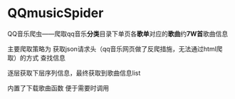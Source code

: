 # QQmusicSpider
QQ音乐爬虫——爬取qq音乐**分类**目录下单页各**歌单**对应的**歌曲**约**7W首**歌曲信息

主要爬取策略为 获取json请求头（qq音乐网页做了反爬措施，无法通过html爬取）的方式 查找信息

逐层获取下层序列信息，最终获取到歌曲信息list

内置了下载歌曲函数 便于需要时调用
